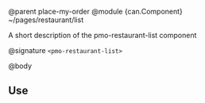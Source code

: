 @parent place-my-order
@module {can.Component} ~/pages/restaurant/list <pmo-restaurant-list>

A short description of the pmo-restaurant-list component

@signature `<pmo-restaurant-list>`

@body

## Use

